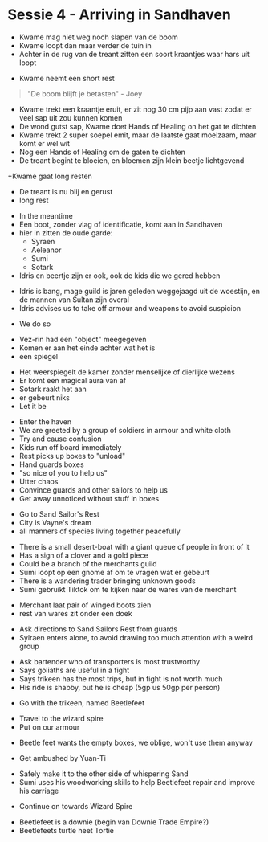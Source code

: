 # Sessie 4 - Arriving in Sandhaven

- Kwame mag niet weg noch slapen van de boom
- Kwame loopt dan maar verder de tuin in
- Achter in de rug van de treant zitten een soort kraantjes waar hars uit loopt

+ Kwame neemt een short rest

> "De boom blijft je betasten" - Joey

- Kwame trekt een kraantje eruit, er zit nog 30 cm pijp aan vast zodat er veel sap uit zou kunnen komen
- De wond gutst sap, Kwame doet Hands of Healing on het gat te dichten
- Kwame trekt 2 super soepel emit, maar de laatste gaat moeizaam, maar komt er wel wit
- Nog een Hands of Healing om de gaten te dichten
- De treant begint te bloeien, en bloemen zijn klein beetje lichtgevend

+Kwame gaat long resten

- De treant is nu blij en gerust
- long rest

+ In the meantime
+ Een boot, zonder vlag of identificatie, komt aan in Sandhaven
+ hier in zitten de oude garde:
    - Syraen
    - Aeleanor
    - Sumi
    - Sotark
+ Idris en beertje zijn er ook, ook de kids die we gered hebben

- Idris is bang, mage guild is jaren geleden weggejaagd uit de woestijn, en de mannen van Sultan zijn overal
- Idris advises us to take off armour and weapons to avoid suspicion

+ We do so

- Vez-rin had een "object" meegegeven
- Komen er aan het einde achter wat het is
- een spiegel

+ Het weerspiegelt de kamer zonder menselijke of dierlijke wezens
+ Er komt een magical aura van af
+ Sotark raakt het aan
+ er gebeurt niks
+ Let it be

- Enter the haven
- We are greeted by a group of soldiers in armour and white cloth
- Try and cause confusion
- Kids run off board immediately
- Rest picks up boxes to "unload"
- Hand guards boxes
- "so nice of you to help us"
- Utter chaos
- Convince guards and other sailors to help us
- Get away unnoticed without stuff in boxes

+ Go to Sand Sailor's Rest
+ City is Vayne's dream
+ all manners of species living together peacefully

- There is a small desert-boat with a giant queue of people in front of it
- Has a sign of a clover and a gold piece
- Could be a branch of the merchants guild
- Sumi loopt op een gnome af om te vragen wat er gebeurt
- There is a wandering trader bringing unknown goods
- Sumi gebruikt Tiktok om te kijken naar de wares van de merchant

+ Merchant laat pair of winged boots zien
+ rest van wares zit onder een doek

- Ask directions to Sand Sailors Rest from guards
- Sylraen enters alone, to avoid drawing too much attention with a weird group

+ Ask bartender who of transporters is most trustworthy
+ Says goliaths are useful in a fight
+ Says trikeen has the most trips, but in fight is not worth much
+ His ride is shabby, but he is cheap (5gp us 50gp per person)

- Go with the trikeen, named Beetlefeet

+ Travel to the wizard spire
+ Put on our armour

- Beetle feet wants the empty boxes, we oblige, won't use them anyway

+ Get ambushed by Yuan-Ti

- Safely make it to the other side of whispering Sand
- Sumi uses his woodworking skills to help Beetlefeet repair and improve his carriage

+ Continue on towards Wizard Spire

- Beetlefeet is a downie (begin van Downie Trade Empire?)
- Beetlefeets turtle heet Tortie
